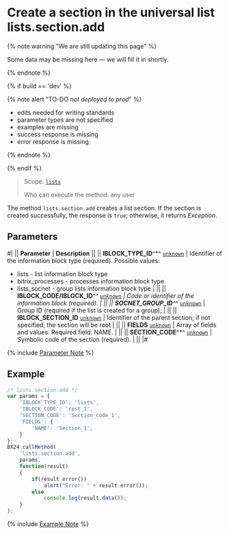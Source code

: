 # Create a section in the universal list lists.section.add

{% note warning "We are still updating this page" %}

Some data may be missing here — we will fill it in shortly.

{% endnote %}

{% if build == 'dev' %}

{% note alert "TO-DO _not deployed to prod_" %}

- edits needed for writing standards
- parameter types are not specified
- examples are missing
- success response is missing
- error response is missing

{% endnote %}

{% endif %}

> Scope: [`lists`](../../scopes/permissions.md)
>
> Who can execute the method: any user

The method `lists.section.add` creates a list section. If the section is created successfully, the response is `true`; otherwise, it returns *Exception*.

## Parameters

#|
|| **Parameter** | **Description** ||
|| **IBLOCK_TYPE_ID**^*^
[`unknown`](../../data-types.md) | Identifier of the information block type (required). Possible values: 
- lists - list information block type 
- bitrix_processes - processes information block type 
- lists_socnet - group lists information block type | ||
|| **IBLOCK_CODE/IBLOCK_ID**^*^
[`unknown`](../../data-types.md) | Code or identifier of the information block (required). | ||
|| **SOCNET_GROUP_ID**^*^
[`unknown`](../../data-types.md) | Group ID (required if the list is created for a group); | ||
|| **IBLOCK_SECTION_ID**
[`unknown`](../../data-types.md) | Identifier of the parent section; if not specified, the section will be root | ||
|| **FIELDS**
[`unknown`](../../data-types.md) | Array of fields and values. Required field: NAME. | ||
|| **SECTION_CODE**^*^
[`unknown`](../../data-types.md) | Symbolic code of the section (required). | ||
|#

{% include [Parameter Note](../../../_includes/required.md) %}

## Example

```js
/* lists.section.add */
var params = {
    'IBLOCK_TYPE_ID': 'lists',
    'IBLOCK_CODE': 'rest_1',
    'SECTION_CODE': 'Section_code_1',
    'FIELDS': {
        'NAME': 'Section_1',
    }
};
BX24.callMethod(
    'lists.section.add',
    params,
    function(result)
    {
        if(result.error())
            alert("Error: " + result.error());
        else
            console.log(result.data());
    }
);
```

{% include [Example Note](../../../_includes/examples.md) %}